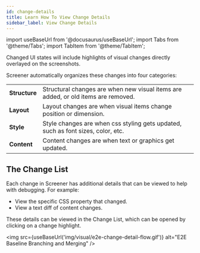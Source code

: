 ```yaml
---
id: change-details
title: Learn How To View Change Details
sidebar_label: View Change Details
---
```


import useBaseUrl from '@docusaurus/useBaseUrl';
import Tabs from '@theme/Tabs';
import TabItem from '@theme/TabItem';

Changed UI states will include highlights of visual changes directly overlayed on the screenshots.

Screener automatically organizes these changes into four categories:

<table>
  <tr>
   <td><strong>Structure</strong>
   </td>
   <td>Structural changes are when new visual items are added, or old items are removed.
   </td>
  </tr>
  <tr>
   <td><strong>Layout</strong>
   </td>
   <td>Layout changes are when visual items change position or dimension.
   </td>
  </tr>
  <tr>
   <td><strong>Style</strong>
   </td>
   <td>Style changes are when css styling gets updated, such as font sizes, color, etc.
   </td>
  </tr>
  <tr>
   <td><strong>Content</strong>
   </td>
   <td>Content changes are when text or graphics get updated.
   </td>
  </tr>
</table>


## The Change List

Each change in Screener has additional details that can be viewed to help with debugging. For example:

* View the specific CSS property that changed.
* View a text diff of content changes.

These details can be viewed in the Change List, which can be opened by clicking on a change highlight.

<img src={useBaseUrl('img/visual/e2e-change-detail-flow.gif')} alt="E2E Baseline Branching and Merging" />
